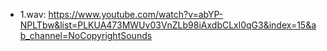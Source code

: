 - 1.wav: https://www.youtube.com/watch?v=abYP-NPLTbw&list=PLKUA473MWUv03VnZLb98iAxdbCLxl0qG3&index=15&ab_channel=NoCopyrightSounds
